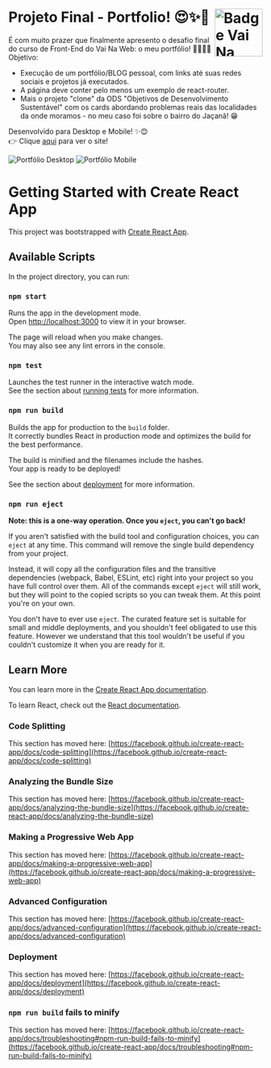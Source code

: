 # Projeto Final - Portfolio! 😍✨👏 <img src="https://i.ibb.co/QpLTKSz/badge-M2-T2.png" alt="Badge Vai Na Web T2.1" width="95" align="right">

É com muito prazer que finalmente apresento o desafio final do curso de Front-End do Vai Na Web: o meu portfólio! 🚀🧑🏻‍🚀
Objetivo:
- Execução de um portfólio/BLOG pessoal, com links até suas redes sociais e projetos já executados.
- A página deve conter pelo menos um exemplo de react-router.
- Mais o projeto "clone" da ODS "Objetivos de Desenvolvimento Sustentável" com os cards abordando problemas reais das localidades da onde moramos - no meu caso foi sobre o bairro do Jaçanã! 😁

Desenvolvido para Desktop e Mobile! ✨😊\
👉 Clique <a href="https://portfoliodrikadev.netlify.app/" target="_blank">aqui</a> para ver o site!

![Portfólio Desktop](https://user-images.githubusercontent.com/102387476/196011902-2b4e210d-6431-40fa-8c02-bb1f57920aeb.jpg)
![Portfólio Mobile](https://user-images.githubusercontent.com/102387476/196011904-834fe18b-a6ab-408c-879e-9059a65718f5.jpg)
##
# Getting Started with Create React App

This project was bootstrapped with [Create React App](https://github.com/facebook/create-react-app).

## Available Scripts

In the project directory, you can run:

### `npm start`

Runs the app in the development mode.\
Open [http://localhost:3000](http://localhost:3000) to view it in your browser.

The page will reload when you make changes.\
You may also see any lint errors in the console.

### `npm test`

Launches the test runner in the interactive watch mode.\
See the section about [running tests](https://facebook.github.io/create-react-app/docs/running-tests) for more information.

### `npm run build`

Builds the app for production to the `build` folder.\
It correctly bundles React in production mode and optimizes the build for the best performance.

The build is minified and the filenames include the hashes.\
Your app is ready to be deployed!

See the section about [deployment](https://facebook.github.io/create-react-app/docs/deployment) for more information.

### `npm run eject`

**Note: this is a one-way operation. Once you `eject`, you can't go back!**

If you aren't satisfied with the build tool and configuration choices, you can `eject` at any time. This command will remove the single build dependency from your project.

Instead, it will copy all the configuration files and the transitive dependencies (webpack, Babel, ESLint, etc) right into your project so you have full control over them. All of the commands except `eject` will still work, but they will point to the copied scripts so you can tweak them. At this point you're on your own.

You don't have to ever use `eject`. The curated feature set is suitable for small and middle deployments, and you shouldn't feel obligated to use this feature. However we understand that this tool wouldn't be useful if you couldn't customize it when you are ready for it.

## Learn More

You can learn more in the [Create React App documentation](https://facebook.github.io/create-react-app/docs/getting-started).

To learn React, check out the [React documentation](https://reactjs.org/).

### Code Splitting

This section has moved here: [https://facebook.github.io/create-react-app/docs/code-splitting](https://facebook.github.io/create-react-app/docs/code-splitting)

### Analyzing the Bundle Size

This section has moved here: [https://facebook.github.io/create-react-app/docs/analyzing-the-bundle-size](https://facebook.github.io/create-react-app/docs/analyzing-the-bundle-size)

### Making a Progressive Web App

This section has moved here: [https://facebook.github.io/create-react-app/docs/making-a-progressive-web-app](https://facebook.github.io/create-react-app/docs/making-a-progressive-web-app)

### Advanced Configuration

This section has moved here: [https://facebook.github.io/create-react-app/docs/advanced-configuration](https://facebook.github.io/create-react-app/docs/advanced-configuration)

### Deployment

This section has moved here: [https://facebook.github.io/create-react-app/docs/deployment](https://facebook.github.io/create-react-app/docs/deployment)

### `npm run build` fails to minify

This section has moved here: [https://facebook.github.io/create-react-app/docs/troubleshooting#npm-run-build-fails-to-minify](https://facebook.github.io/create-react-app/docs/troubleshooting#npm-run-build-fails-to-minify)
